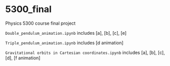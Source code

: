 # 5300_final
Physics 5300 course final project

`Double_pendulum_animation.ipynb` includes [a], [b], [c], [e]

`Triple_pendulum_animation.ipynb` includes [d animation]

`Gravitational orbits in Cartesian coordinates.ipynb` includes [a], [b], [c], [d], [f animation]